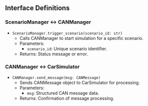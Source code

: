 ## Interface Definitions

### ScenarioManager ↔ CANManager
- `ScenarioManager.trigger_scenario(scenario_id: str)`
  - Calls CANManager to start simulation for a specific scenario.
  - Parameters:
    - `scenario_id`: Unique scenario identifier.
  - Returns: Status message or error.

### CANManager ↔ CarSimulator
- `CANManager.send_message(msg: CANMessage)`
  - Sends CANMessage object to CarSimulator for processing.
  - Parameters:
    - `msg`: Structured CAN message data.
  - Returns: Confirmation of message processing.


